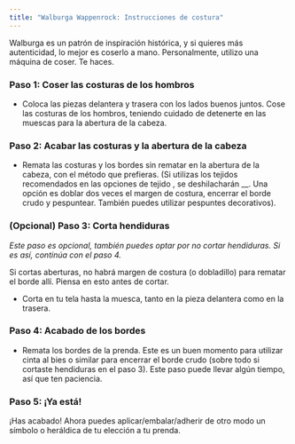 ```yaml
---
title: "Walburga Wappenrock: Instrucciones de costura"
---
```


<Note>

Walburga es un patrón de inspiración histórica, y si quieres más autenticidad, lo mejor es coserlo a mano. Personalmente, utilizo una máquina de coser. Te haces.

</Note>

### Paso 1: Coser las costuras de los hombros

- Coloca las piezas delantera y trasera con los lados buenos juntos. Cose las costuras de los hombros, teniendo cuidado de detenerte en las muescas para la abertura de la cabeza.

### Paso 2: Acabar las costuras y la abertura de la cabeza

- Remata las costuras y los bordes sin rematar en la abertura de la cabeza, con el método que prefieras. (Si utilizas los tejidos recomendados en las opciones de tejido [](/docs/designs/walburga/fabric), se deshilacharán __. Una opción es doblar dos veces el margen de costura, encerrar el borde crudo y pespuntear. También puedes utilizar pespuntes decorativos).

### (Opcional) Paso 3: Corta hendiduras

_Este paso es opcional, también puedes optar por no cortar hendiduras. Si es así, continúa con el paso 4._

<Warning>

Si cortas aberturas, no habrá margen de costura (o dobladillo) para rematar el borde allí. Piensa en esto antes de cortar.

</Warning>

- Corta en tu tela hasta la muesca, tanto en la pieza delantera como en la trasera.

### Paso 4: Acabado de los bordes

- Remata los bordes de la prenda. Este es un buen momento para utilizar cinta al bies o similar para encerrar el borde crudo (sobre todo si cortaste hendiduras en el paso 3). Este paso puede llevar algún tiempo, así que ten paciencia.

### Paso 5: ¡Ya está!

¡Has acabado! Ahora puedes aplicar/embalar/adherir de otro modo un símbolo o heráldica de tu elección a tu prenda.
